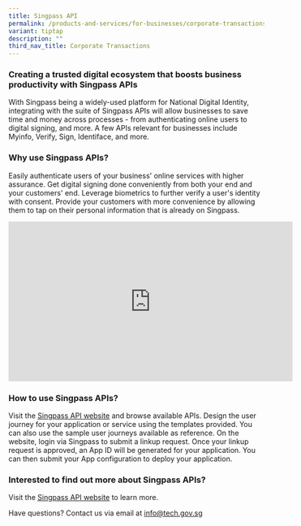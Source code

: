 ```yaml
---
title: Singpass API
permalink: /products-and-services/for-businesses/corporate-transactions/singpass-api/
variant: tiptap
description: ""
third_nav_title: Corporate Transactions
---
```

<h3><strong>Creating a trusted digital ecosystem that boosts business productivity with Singpass APIs</strong></h3>
<p>With Singpass being a widely-used platform for National Digital Identity,
integrating with the suite of Singpass APIs will allow businesses to save
time and money across processes - from authenticating online users to digital
signing, and more. A few APIs relevant for businesses include Myinfo, Verify,
Sign, Identiface, and more.</p>
<h3><strong>Why use Singpass APIs?</strong></h3>
<p>Easily authenticate users of your business' online services with higher
assurance. Get digital signing done conveniently from both your end and
your customers' end. Leverage biometrics to further verify a user's identity
with consent. Provide your customers with more convenience by allowing
them to tap on their personal information that is already on Singpass.</p>
<div class="iframe-wrapper">
<iframe height="315" width="560" allowfullscreen="true" frameborder="0" src="https://www.youtube.com/embed/NGj3XXU-HgE?si=4Gla1PTbEUWcYiob"></iframe>
</div>
<h3><strong>How to use Singpass APIs?</strong></h3>
<p>Visit the <a href="https://api.singpass.gov.sg/" class="waffle-rich-text-link" rel="noopener noreferrer nofollow" target="_blank"><u>Singpass API website</u></a> and
browse available APIs. Design the user journey for your application or
service using the templates provided. You can also use the sample user
journeys available as reference. On the website, login via Singpass to
submit a linkup request. Once your linkup request is approved, an App ID
will be generated for your application. You can then submit your App configuration
to deploy your application.</p>
<h3><strong>Interested to find out more about Singpass APIs?</strong></h3>
<p>Visit the <a href="https://api.singpass.gov.sg/" class="waffle-rich-text-link" rel="noopener noreferrer nofollow" target="_blank"><u>Singpass API website</u></a> to learn
more.</p>
<p>Have questions? Contact us via email at <a href="https://www.youtube.com/watch?v=NGj3XXU-HgE" rel="noopener noreferrer nofollow" target="_blank">info@tech.gov.sg</a> 
<br>
</p>